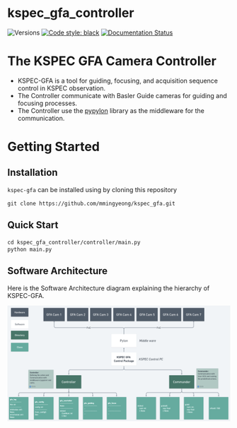 # kspec_gfa_controller

![Versions](https://img.shields.io/badge/python-3.9+-blue)
[![Code style: black](https://img.shields.io/badge/code%20style-black-000000.svg)](https://github.com/psf/black)
[![Documentation Status](https://readthedocs.org/projects/kspec-gfa/badge/?version=latest)](https://kspec-gfa.readthedocs.io/en/latest/?badge=latest)

# The KSPEC GFA Camera Controller
- KSPEC-GFA is a tool for guiding, focusing, and acquisition sequence control in KSPEC observation.
- The Controller communicate with Basler Guide cameras for guiding and focusing processes.
- The Controller use the [pypylon](https://github.com/basler/pypylon) library as the middleware for the communication.

# Getting Started

## Installation

`kspec-gfa` can be installed using by cloning this repository

```console
git clone https://github.com/mmingyeong/kspec_gfa.git
```

## Quick Start

```console
cd kspec_gfa_controller/controller/main.py
python main.py
```

## Software Architecture

Here is the Software Architecture diagram explaining the hierarchy of KSPEC-GFA.

![img](./docs/sphinx/source/_static/kspec-gfa_software_architecture.png)